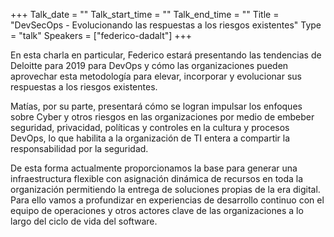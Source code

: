+++
Talk_date = ""
Talk_start_time = ""
Talk_end_time = ""
Title = "DevSecOps - Evolucionando las respuestas a los riesgos existentes"
Type = "talk"
Speakers = ["federico-dadalt"]
+++

En esta charla en particular, Federico estará presentando las tendencias de Deloitte para 2019 para DevOps y cómo las organizaciones pueden aprovechar esta metodología para elevar, incorporar y evolucionar sus respuestas a los riesgos existentes.

Matías, por su parte, presentará cómo se logran impulsar los enfoques sobre Cyber y otros riesgos en las organizaciones por medio de embeber seguridad, privacidad, políticas y controles en la cultura y procesos DevOps, lo que habilita a la organización de TI entera a compartir la responsabilidad por la seguridad.

De esta forma actualmente proporcionamos la base para generar una infraestructura flexible con asignación dinámica de recursos en toda la organización permitiendo la entrega de soluciones propias de la era digital. Para ello vamos a profundizar en experiencias de desarrollo continuo con el equipo de operaciones y otros actores clave de las organizaciones a lo largo del ciclo de vida del software.
